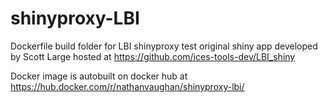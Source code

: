 # shinyproxy-LBI
Dockerfile build folder for LBI shinyproxy test original shiny app
developed by Scott Large hosted at
https://github.com/ices-tools-dev/LBI_shiny

Docker image is autobuilt on docker hub at
https://hub.docker.com/r/nathanvaughan/shinyproxy-lbi/
